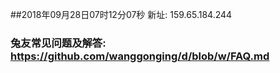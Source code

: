 ##2018年09月28日07时12分07秒 新址: 159.65.184.244
### 兔友常见问题及解答: https://github.com/wanggonging/d/blob/w/FAQ.md
